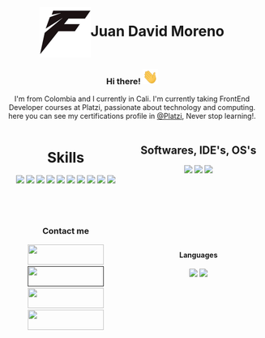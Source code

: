 <!DOCTYPE html>
<html lang="en">
<head>
    <meta charset="UTF-8">
    <meta http-equiv="X-UA-Compatible" content="IE=edge">
    <meta name="viewport" content="width=device-width, initial-scale=1.0">
    <title>Document</title>
</head>
<style>
  .container {
    display: grid;
    grid-template-columns: 1fr 1fr;
    gap: 20px;
}
.skills, .skills h1, 
.softwares, .softwares h1 {
   text-align: center;
}
.contacme {
    margin-top: 81px;
}
.lenguages{
    margin-top: 150px;
}
</style>
<body>    
<h1 align="center"><img src="./images/FlexxIcon.png" align="center"  width="100" height="100"><b>Juan David Moreno</b></h1>
<h3 align="center">Hi there! <img src="./images/Hi.gif" width="30" height="30"></h3>
<div align="center">
  I'm from Colombia and I currently in Cali. I'm currently taking FrontEnd Developer courses at Platzi, passionate about technology and computing.
  <br>
  here you can see my certifications profile in <a href="https://platzi.com/p/Flexx/">@Platzi</a>, Never stop learning!.
</div>
<br>

<!-- CONTAINER MAIN -->
<div class="container">
  <div class="skills">
    <h1>Skills</h1>
    <img src="https://img.shields.io/badge/-HTML5-E34F26?style=for-the-badge&logo=html5&logoColor=white">
    <img src="https://img.shields.io/badge/-BEM-10c345?style=for-the-badge&logo=bem&logoColor=black">
    <img src="https://img.shields.io/badge/-CSS3-1572B6?style=for-the-badge&logo=css3&logoColor=white">
    <img src="https://img.shields.io/badge/-SASS-ff7777?style=for-the-badge&logo=sass&logoColor=white">
    <img src="https://img.shields.io/badge/-JavaScript-F7DF1E?style=for-the-badge&logo=javascript&logoColor=white">
    <img src="https://img.shields.io/badge/-Webpack-8DD6F9?style=for-the-badge&logo=webpack&logoColor=white">
    <img src="https://img.shields.io/badge/-NPM-CB3837?style=for-the-badge&logo=npm&logoColor=white">
    <img src="https://img.shields.io/badge/-Git-F05032?style=for-the-badge&logo=git&logoColor=white">
    <img src="https://img.shields.io/badge/-Github-181717?style=for-the-badge&logo=github&logoColor=white">
    <img src="https://img.shields.io/badge/-ReactJs-61DAFB?style=for-the-badge&logo=react&logoColor=white">
    <!-- CONTACT ME -->
    <h3 class="contacme">Contact me</h3>
    <a href="https://www.linkedin.com/in/juan-david-moreno-rodriguez/">
    <img src="https://img.shields.io/badge/linkedin-%230077B5.svg?&style=for-the-badge&logo=linkedin&logoColor=white" height="40" width="150">
    </a> 
    <a href="">
    <img src="https://img.shields.io/badge/CV WEB-%23000000.svg?&style=for-the-badge&logo=netlify&logoColor=white" height="40" width="150">
    </a>
    <a href="https://platzi.com/p/Flexx/">
    <img src="https://img.shields.io/badge/PLATZI-%2388d88.svg?&style=for-the-badge&logo=platzi&logoColor=white" height="40" width="150">
    </a>
    <a href="mailto:juandavidx40@gmail.com">
    <img src="https://img.shields.io/badge/GMAIL-%23cc5555.svg?&style=for-the-badge&logo=gmail&logoColor=white" height="40" width="150">
    </a>
  </div>
  <!-- COLUMN 2 -->
  <div class="softwares">
    <h2>Softwares, IDE's, OS's</h2>
    <img src="https://img.shields.io/badge/-VSCode-007ACC?style=for-the-badge&logo=visualstudio&logoColor=white">
    <img src="https://img.shields.io/badge/-Atom-10c345?style=for-the-badge&logo=atom&logoColor=white">
    <img src="https://img.shields.io/badge/-Linux-FCC624?style=for-the-badge&logo=linux&logoColor=white">
    <!-- LENGUAGES -->
    <h4 class="lenguages" >Languages</h4>
    <img src="https://img.shields.io/badge/-Spanish (Native)-blue?style=for-the-badge&logo=language&logoColor=white"> 
    <img src="https://img.shields.io/badge/-English (A2)-red?style=for-the-badge&logo=language&logoColor=white">
  </div>
</div>
</body>
</html>
<!--
**FlexxN1/FlexxN1** is a ✨ _special_ ✨ repository because its `README.md` (this file) appears on your GitHub profile.

Here are some ideas to get you started:

- 🔭 I’m currently working on ...
- 🌱 I’m currently learning ...
- 👯 I’m looking to collaborate on ...
- 🤔 I’m looking for help with ...
- 💬 Ask me about ...
- 📫 How to reach me: ...
- 😄 Pronouns: ...
- ⚡ Fun fact: ...
-->

